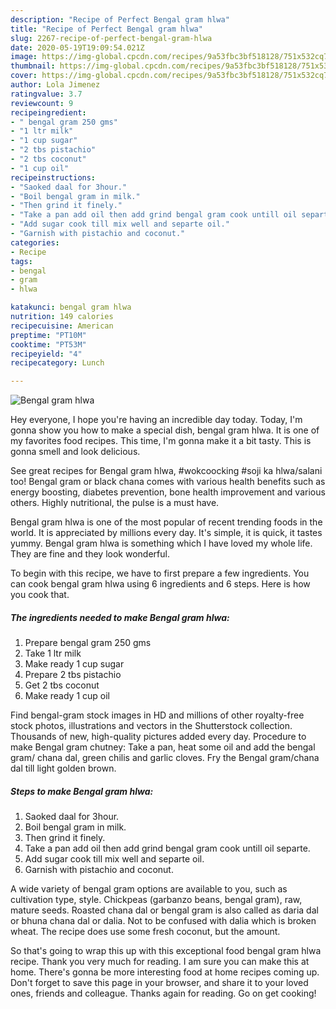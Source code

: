 ```yaml
---
description: "Recipe of Perfect Bengal gram hlwa"
title: "Recipe of Perfect Bengal gram hlwa"
slug: 2267-recipe-of-perfect-bengal-gram-hlwa
date: 2020-05-19T19:09:54.021Z
image: https://img-global.cpcdn.com/recipes/9a53fbc3bf518128/751x532cq70/bengal-gram-hlwa-recipe-main-photo.jpg
thumbnail: https://img-global.cpcdn.com/recipes/9a53fbc3bf518128/751x532cq70/bengal-gram-hlwa-recipe-main-photo.jpg
cover: https://img-global.cpcdn.com/recipes/9a53fbc3bf518128/751x532cq70/bengal-gram-hlwa-recipe-main-photo.jpg
author: Lola Jimenez
ratingvalue: 3.7
reviewcount: 9
recipeingredient:
- " bengal gram 250 gms"
- "1 ltr milk"
- "1 cup sugar"
- "2 tbs pistachio"
- "2 tbs coconut"
- "1 cup oil"
recipeinstructions:
- "Saoked daal for 3hour."
- "Boil bengal gram in milk."
- "Then grind it finely."
- "Take a pan add oil then add grind bengal gram cook untill oil separte."
- "Add sugar cook till mix well and separte oil."
- "Garnish with pistachio and coconut."
categories:
- Recipe
tags:
- bengal
- gram
- hlwa

katakunci: bengal gram hlwa 
nutrition: 149 calories
recipecuisine: American
preptime: "PT10M"
cooktime: "PT53M"
recipeyield: "4"
recipecategory: Lunch

---
```



![Bengal gram hlwa](https://img-global.cpcdn.com/recipes/9a53fbc3bf518128/751x532cq70/bengal-gram-hlwa-recipe-main-photo.jpg)

Hey everyone, I hope you're having an incredible day today. Today, I'm gonna show you how to make a special dish, bengal gram hlwa. It is one of my favorites food recipes. This time, I'm gonna make it a bit tasty. This is gonna smell and look delicious.

See great recipes for Bengal gram hlwa, #wokcoocking #soji ka hlwa/salani too! Bengal gram or black chana comes with various health benefits such as energy boosting, diabetes prevention, bone health improvement and various others. Highly nutritional, the pulse is a must have.

Bengal gram hlwa is one of the most popular of recent trending foods in the world. It is appreciated by millions every day. It's simple, it is quick, it tastes yummy. Bengal gram hlwa is something which I have loved my whole life. They are fine and they look wonderful.


To begin with this recipe, we have to first prepare a few ingredients. You can cook bengal gram hlwa using 6 ingredients and 6 steps. Here is how you cook that.

<!--inarticleads1-->

##### The ingredients needed to make Bengal gram hlwa:

1. Prepare  bengal gram 250 gms
1. Take 1 ltr milk
1. Make ready 1 cup sugar
1. Prepare 2 tbs pistachio
1. Get 2 tbs coconut
1. Make ready 1 cup oil


Find bengal-gram stock images in HD and millions of other royalty-free stock photos, illustrations and vectors in the Shutterstock collection. Thousands of new, high-quality pictures added every day. Procedure to make Bengal gram chutney: Take a pan, heat some oil and add the bengal gram/ chana dal, green chilis and garlic cloves. Fry the Bengal gram/chana dal till light golden brown. 

<!--inarticleads2-->

##### Steps to make Bengal gram hlwa:

1. Saoked daal for 3hour.
1. Boil bengal gram in milk.
1. Then grind it finely.
1. Take a pan add oil then add grind bengal gram cook untill oil separte.
1. Add sugar cook till mix well and separte oil.
1. Garnish with pistachio and coconut.


A wide variety of bengal gram options are available to you, such as cultivation type, style. Chickpeas (garbanzo beans, bengal gram), raw, mature seeds. Roasted chana dal or bengal gram is also called as daria dal or bhuna chana dal or dalia. Not to be confused with dalia which is broken wheat. The recipe does use some fresh coconut, but the amount. 

So that's going to wrap this up with this exceptional food bengal gram hlwa recipe. Thank you very much for reading. I am sure you can make this at home. There's gonna be more interesting food at home recipes coming up. Don't forget to save this page in your browser, and share it to your loved ones, friends and colleague. Thanks again for reading. Go on get cooking!
